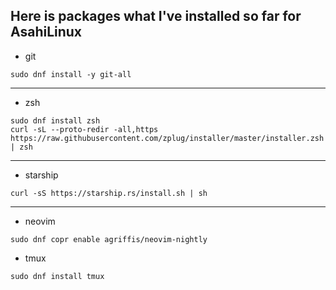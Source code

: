 ## Here is packages what I've installed so far for AsahiLinux

- git
```
sudo dnf install -y git-all
```
---

- zsh
```
sudo dnf install zsh
curl -sL --proto-redir -all,https https://raw.githubusercontent.com/zplug/installer/master/installer.zsh | zsh
```
---

- starship
```
curl -sS https://starship.rs/install.sh | sh
```
---

- neovim
```
sudo dnf copr enable agriffis/neovim-nightly
```

- tmux
```
sudo dnf install tmux
```
